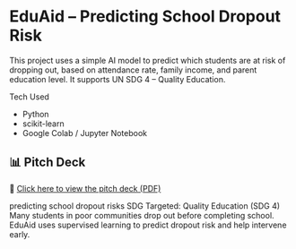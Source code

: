 
# EduAid – Predicting School Dropout Risk 

This project uses a simple AI model to predict which students are at risk of dropping out, based on attendance rate, family income, and parent education level. It supports UN SDG 4 – Quality Education.

 Tech Used
- Python
- scikit-learn
- Google Colab / Jupyter Notebook

## 📊 Pitch Deck
📄 [Click here to view the pitch deck (PDF)](EduAid_Week2_Nimo.pdf)



predicting school dropout risks
SDG Targeted: Quality Education (SDG 4)
Many students in poor communities drop out before completing school. EduAid uses supervised learning to predict dropout risk and help intervene early.
